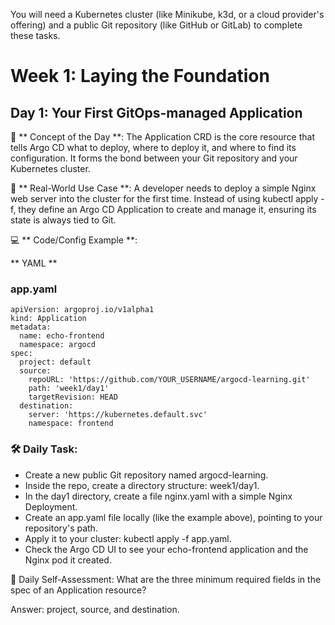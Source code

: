 You will need a Kubernetes cluster (like Minikube, k3d, or a cloud provider's offering) and a public Git repository (like GitHub or GitLab) to complete these tasks.

# Week 1: Laying the Foundation
## Day 1: Your First GitOps-managed Application

🧠 ** Concept of the Day **: The Application CRD is the core resource that tells Argo CD what to deploy, where to deploy it, and where to find its configuration. It forms the bond between your Git repository and your Kubernetes cluster.

💼 ** Real-World Use Case **: A developer needs to deploy a simple Nginx web server into the cluster for the first time. Instead of using kubectl apply -f, they define an Argo CD Application to create and manage it, ensuring its state is always tied to Git.

💻 ** Code/Config Example **:

** YAML **

### app.yaml
```
apiVersion: argoproj.io/v1alpha1
kind: Application
metadata:
  name: echo-frontend
  namespace: argocd
spec:
  project: default
  source:
    repoURL: 'https://github.com/YOUR_USERNAME/argocd-learning.git'
    path: 'week1/day1'
    targetRevision: HEAD
  destination:
    server: 'https://kubernetes.default.svc'
    namespace: frontend
```
### 🛠️ Daily Task:

- Create a new public Git repository named argocd-learning.
- Inside the repo, create a directory structure: week1/day1.
- In the day1 directory, create a file nginx.yaml with a simple Nginx Deployment.
- Create an app.yaml file locally (like the example above), pointing to your repository's path.
- Apply it to your cluster: kubectl apply -f app.yaml.
- Check the Argo CD UI to see your echo-frontend application and the Nginx pod it created.

🤔 Daily Self-Assessment: What are the three minimum required fields in the spec of an Application resource?

Answer: project, source, and destination.
